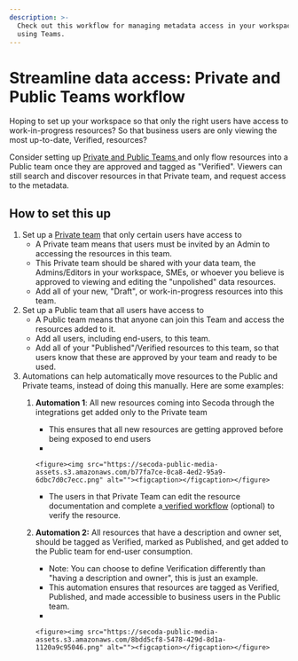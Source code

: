 ```yaml
---
description: >-
  Check out this workflow for managing metadata access in your workspace by
  using Teams.
---
```


# Streamline data access: Private and Public Teams workflow

Hoping to set up your workspace so that only the right users have access to work-in-progress resources? So that business users are only viewing the most up-to-date, Verified, resources?&#x20;

Consider setting up [Private and Public Teams ](../user-management/teams.md)and only flow resources into a Public team once they are approved and tagged as "Verified". Viewers can still search and discover resources in that Private team, and request access to the metadata.&#x20;

## How to set this up

1. Set up a [Private team](../user-management/teams.md#team-settings) that only certain users have access to&#x20;
   * A Private team means that users must be invited by an Admin to accessing the resources in this team.&#x20;
   * This Private team should be shared with your data team, the Admins/Editors in your workspace, SMEs, or whoever you believe is approved to viewing and editing the "unpolished" data resources.
   * Add all of your new, "Draft", or work-in-progress resources into this team.&#x20;
2. Set up a Public team that all users have access to&#x20;
   * A Public team means that anyone can join this Team and access the resources added to it.&#x20;
   * Add all users, including end-users, to this team.
   * Add all of your "Published"/Verified resources to this team, so that users know that these are approved by your team and ready to be used.
3. Automations can help automatically move resources to the Public and Private teams, instead of doing this manually. Here are some examples:
   1. **Automation 1**: All new resources coming into Secoda through the integrations get added only to the Private team
      * This ensures that all new resources are getting approved before being exposed to end users
      *

          <figure><img src="https://secoda-public-media-assets.s3.amazonaws.com/b77fa7ce-0ca8-4ed2-95a9-6dbc7d0c7ecc.png" alt=""><figcaption></figcaption></figure>
      * The users in that Private Team can edit the resource documentation and complete a[ verified workflow](verifying-resources-workflow.md) (optional) to verify the resource.
   2. **Automation 2:** All resources that have a description and owner set, should be tagged as Verified, marked as Published, and get added to the Public team for end-user consumption.
      * Note: You can choose to define Verification differently than "having a description and owner", this is just an example.&#x20;
      * This automation ensures that resources are tagged as Verified, Published, and made accessible to business users in the Public team.
      *

          <figure><img src="https://secoda-public-media-assets.s3.amazonaws.com/8bdd5cf8-5478-429d-8d1a-1120a9c95046.png" alt=""><figcaption></figcaption></figure>


